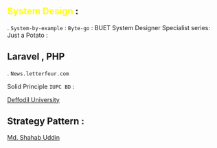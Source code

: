 
##   <span style="color:rgb(255, 255, 0)">System Design</span> : 
.
			`System-by-example` : [](https://systemd-by-example.com/)
			 `Byte-go` : [](https://blog.bytebytego.com/?utm_source=suggest&utm_campaign=182607)
			 [](https://youtube.com/shorts/LU9iUrzNNQo?si=JgI-PRW_Yunml13e)
			 BUET System Designer Specialist series:[](https://www.youtube.com/watch?v=GyOMcjl5t1M&list=PLt5hb078LstCR53lu1pjJnT5OsRH-gAhe)
			 Just a Potato : [](https://www.youtube.com/watch?v=w_-Kv3ZwRIA&list=PL9aZtK5kh5Wd9M-4rxicny-ruVi0dTTf3)
			 
			 
			 
## Laravel , PHP
.
			`News.letterfour.com` [](https://newsletter.phpfour.com/)
			



Solid Principle `IUPC BD` : [](https://programmeraid.com/co-single-responsibility-principle-srp/en?cat=ca-software-development&refs=sidenav)

[Deffodil University ](https://www.youtube.com/@342sattar/playlists)


## Strategy Pattern : 
[Md. Shahab Uddin ](https://www.youtube.com/watch?v=bX_SArnIAmw)
